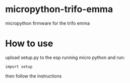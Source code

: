 # micropython-trifo-emma
micropython firmware for the trifo emma


# How to use

upload setup.py to the esp running micro python and run:

```
import setup
```
then follow the instructions
